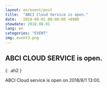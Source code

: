 ```yaml
---
layout: en/event/post
title:  "ABCI Cloud Service is open."
date:   2018-08-01 00:00:00 +0900
showdate: 2018.08.01
lang: en
categories: "EVENT"
img: event3.png
---
```



## ABCI CLOUD SERVICE is open.
{: .ah2 }


<div>ABCI Cloud service is open on 2018/8/1 13:00.</div>
<br />


